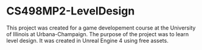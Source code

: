 # CS498MP2-LevelDesign
This project was created for a game developement course at the University of Illinois at Urbana-Champaign.
The purpose of the project was to learn level design. It was created in Unreal Engine 4 using free assets.
